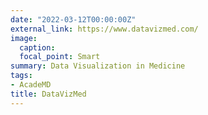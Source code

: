 ```yaml
---
date: "2022-03-12T00:00:00Z"
external_link: https://www.datavizmed.com/
image:
  caption: 
  focal_point: Smart
summary: Data Visualization in Medicine
tags:
- AcadeMD
title: DataVizMed
---
```

